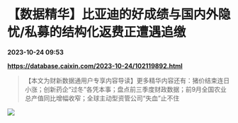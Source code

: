# 【数据精华】比亚迪的好成绩与国内外隐忧/私募的结构化返费正遭遇追缴

**2023-10-24 09:53**

**https://database.caixin.com/2023-10-24/102119892.html**

> 【本文为财新数据通用户专享内容导读】更多精华内容还有：猪价结束连日小涨；创新药企“过冬”各凭本事；盘点前三季度财政数据；前9月全国农业总产值同比增幅收窄；全球主动型资管公司“失血”止不住

  

![](https://img.caixin.com/2023-10-24/169814077592730_840_560.jpg)